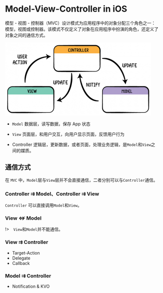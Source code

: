 # Model-View-Controller in iOS

模型 - 视图 - 控制器（MVC）设计模式为应用程序中的对象分配三个角色之一：模型，视图或控制器。该模式不仅定义了对象在应用程序中扮演的角色，还定义了对象之间的通信方式。

![mvc.png](_images/diagram-mvc.png)


- `Model` 数据层，读写数据，保存 App 状态

- `View` 页面层，和用户交互，向用户显示页面，反馈用户行为

- Controller 逻辑层，更新数据，或者页面，处理业务逻辑，是`Model`和`View`之间的媒质。

## 通信方式

在 `MVC` 中，`Model`层与`View`层并不会直接通信，二者分别可以与`Controller`通信。

### Controller ⇉ Model、Controller ⇉ View

`Controller` 可以直接调用`Model`和`View`。

### View ⇎ Model

!>　`View`和`Model`并不能通信。

### View ⇉ Controller

- Target-Action
- Delegate
- Callback

### Model ⇉ Controller

- Notification & KVO
